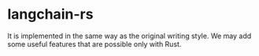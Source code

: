 # langchain-rs

It is implemented in the same way as the original writing style. We may add some useful features that are possible only with Rust.
